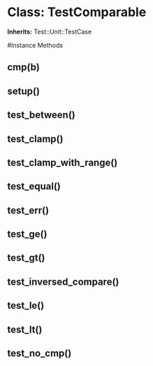 # Class: TestComparable
**Inherits:** Test::Unit::TestCase
    




#Instance Methods
## cmp(b) [](#method-i-cmp)

## setup() [](#method-i-setup)

## test_between() [](#method-i-test_between)

## test_clamp() [](#method-i-test_clamp)

## test_clamp_with_range() [](#method-i-test_clamp_with_range)

## test_equal() [](#method-i-test_equal)

## test_err() [](#method-i-test_err)

## test_ge() [](#method-i-test_ge)

## test_gt() [](#method-i-test_gt)

## test_inversed_compare() [](#method-i-test_inversed_compare)

## test_le() [](#method-i-test_le)

## test_lt() [](#method-i-test_lt)

## test_no_cmp() [](#method-i-test_no_cmp)


